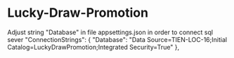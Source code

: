 # Lucky-Draw-Promotion
Adjust string "Database" in file appsettings.json in order to connect sql sever
    "ConnectionStrings": {
        "Database": "Data Source=TIEN-LOC-16;Initial Catalog=LuckyDrawPromotion;Integrated Security=True"
    },